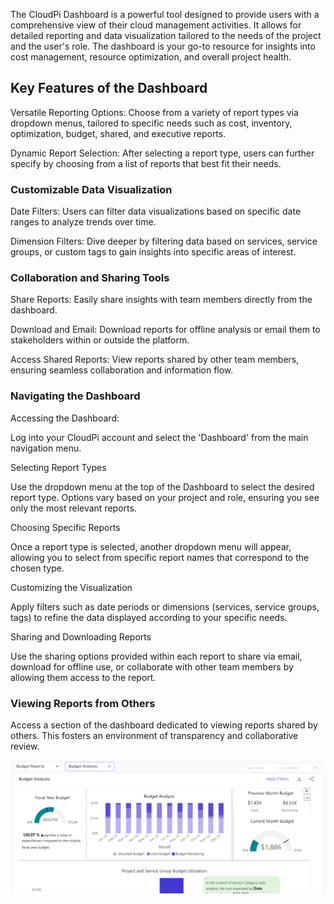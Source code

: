 The CloudPi Dashboard is a powerful tool designed to provide users with a comprehensive view of their cloud management activities. It allows for detailed reporting and data visualization tailored to the needs of the project and the user's role. The dashboard is your go-to resource for insights into cost management, resource optimization, and overall project health. 

 

## Key Features of the Dashboard 

Versatile Reporting Options: Choose from a variety of report types via dropdown menus, tailored to specific needs such as cost, inventory, optimization, budget, shared, and executive reports. 

Dynamic Report Selection: After selecting a report type, users can further specify by choosing from a list of reports that best fit their needs. 

 

### Customizable Data Visualization

Date Filters: Users can filter data visualizations based on specific date ranges to analyze trends over time. 

Dimension Filters: Dive deeper by filtering data based on services, service groups, or custom tags to gain insights into specific areas of interest. 

 

 

### Collaboration and Sharing Tools 

Share Reports: Easily share insights with team members directly from the dashboard. 

Download and Email: Download reports for offline analysis or email them to stakeholders within or outside the platform. 

Access Shared Reports: View reports shared by other team members, ensuring seamless collaboration and information flow. 

### Navigating the Dashboard 

Accessing the Dashboard: 

Log into your CloudPi account and select the 'Dashboard' from the main navigation menu. 

 

Selecting Report Types

Use the dropdown menu at the top of the Dashboard to select the desired report type. Options vary based on your project and role, ensuring you see only the most relevant reports. 

 

Choosing Specific Reports

Once a report type is selected, another dropdown menu will appear, allowing you to select from specific report names that correspond to the chosen type. 

 

Customizing the Visualization 

Apply filters such as date periods or dimensions (services, service groups, tags) to refine the data displayed according to your specific needs. 

Sharing and Downloading Reports 

Use the sharing options provided within each report to share via email, download for offline use, or collaborate with other team members by allowing them access to the report. 

 

### Viewing Reports from Others

Access a section of the dashboard dedicated to viewing reports shared by others. This fosters an environment of transparency and collaborative review. 

![Viewing Reports](images/dashboard.png)
